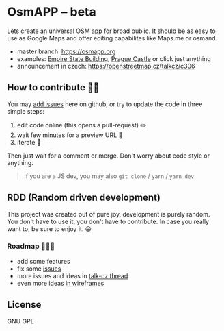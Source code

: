 # OsmAPP – beta

Lets create an universal OSM app for broad public. It should be as easy to use as Google Maps and offer editing capabilites like Maps.me or osmand.

- master branch: https://osmapp.org
- examples: [Empire State Building](https://osmapp.org/?id=w34633854#17.00/40.7483/-73.9864), [Prague Castle](https://osmapp.org/?id=r3312247#17.00/50.0900/14.4000) or click just anything
- announcement in czech: https://openstreetmap.cz/talkcz/c306

## How to contribute 🐱‍💻

You may [add issues](https://github.com/zbycz/osmapp/issues) here on github, or try to update the code in three simple steps:

1. edit code online (this opens a pull-request) ✏️
2. wait few minutes for a preview URL 💬
3. iterate 🔁

Then just wait for a comment or merge. Don't worry about code style or anything.

> If you are a JS dev, you may also `git clone` / `yarn` / `yarn dev`

## RDD (Random driven development)

This project was created out of pure joy, development is purely random.
You don't have to use it, you don't have to contribute.
In case you really want to, be sure to enjoy it. 😁

### Roadmap 🎲🎲🎲

- add some features
- fix some [issues](https://github.com/zbycz/osmapp/issues)
- more issues and ideas in [talk-cz thread](https://openstreetmap.cz/talkcz/c3061)
- even more ideas [in wireframes](https://drive.google.com/open?id=0B7awz2fKhg6yQ0JqTjhJRFV5aEE)

## License

GNU GPL
